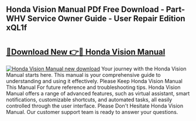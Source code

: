 ## Honda Vision Manual PDf Free Download - Part-WHV Service Owner Guide - User Repair Edition xQL1f

# <h2><a href="http://bc98696.oget.top/?id=Honda+Vision+Manual">🔗Download New 👉🔴 Honda Vision Manual</a></h2>

[![Honda Vision Manual new download](https://i.imgur.com/5g1atiW.png)](http://bc98696.oget.top/?id=Honda+Vision+Manual)
Your journey with the Honda Vision Manual starts here. This manual is your comprehensive guide to understanding and using it effectively. Please Keep Honda Vision Manual This Manual For future reference and troubleshooting tips. Honda Vision Manual offers a range of advanced features, such as virtual assistant, smart notifications, customizable shortcuts, and automated tasks, all easily controlled through the user interface. Please Don't Hesitate Honda Vision Manual. Our customer support team is ready to answer your questions.
